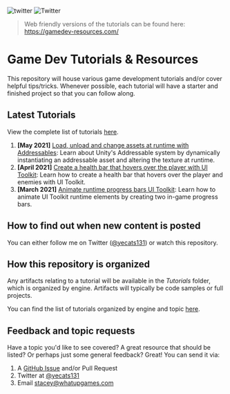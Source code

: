 ![twitter](https://img.shields.io/twitter/follow/yecats131?style=social) ![Twitter](https://img.shields.io/twitter/follow/whatupgames?style=social)

> Web friendly versions of the tutorials can be found here: https://gamedev-resources.com/

# Game Dev Tutorials & Resources
This repository will house various game development tutorials and/or cover helpful tips/tricks. Whenever possible, each tutorial will have a starter and finished project so that you can follow along. 

## Latest Tutorials
View the complete list of tutorials [here](./tutorials/).

1. **[May 2021]** [Load, unload and change assets at runtime with Addressables](./tutorials/Unity/dynamically-load-with-addressables): Learn about Unity's Addressable system by dynamically instantiating an addressable asset and altering the texture at runtime.
2. **[April 2021]** [Create a health bar that hovers over the player with UI Toolkit](./tutorials/Unity/Create-healthbar-ui-toolkit): Learn how to create a health bar that hovers over the player and enemies with UI Toolkit.
3. **[March 2021]** [Animate runtime progress bars UI Toolkit](./tutorials/Unity/Animate-runtime-progress-bars-UI-Toolkit): Learn how to animate UI Toolkit runtime elements by creating two in-game progress bars.

## How to find out when new content is posted
You can either follow me on Twitter ([@yecats131](https://twitter.com/yecats131)) or watch this repository.

## How this repository is organized
Any artifacts relating to a tutorial will be available in the *Tutorials* folder, which is organized by engine. Artifacts will typically be code samples or full projects. 

You can find the list of tutorials organized by engine and topic [here](./tutorials/readme.md).

## Feedback and topic requests
Have a topic you'd like to see covered? A great resource that should be listed? Or perhaps just some general feedback? Great! You can send it via:

1. A [GitHub Issue](https://github.com/yecats/GameDevTutorials/issues) and/or Pull Request
2. Twitter at [@yecats131](https://twitter.com/yecats131)
3. Email [stacey@whatupgames.com](mailto:stacey@whatupgames.com)